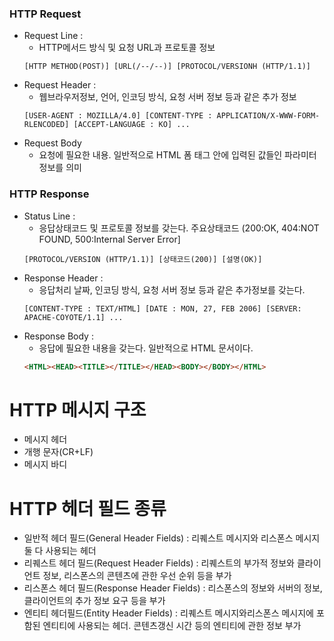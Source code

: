 ### HTTP Request
- Request Line : 
  - HTTP메서드 방식 및 요청 URL과 프로토콜 정보  
  ```
  [HTTP METHOD(POST)] [URL(/--/--)] [PROTOCOL/VERSIONH (HTTP/1.1)]  
  ```  
- Request Header : 
  - 웹브라우저정보, 언어, 인코딩 방식, 요청 서버 정보 등과 같은 추가 정보  
  ```
  [USER-AGENT : MOZILLA/4.0] [CONTENT-TYPE : APPLICATION/X-WWW-FORM-RLENCODED] [ACCEPT-LANGUAGE : KO] ...  
  ```  
- Request Body  
  - 요청에 필요한 내용. 일반적으로 HTML 폼 태그 안에 입력된 값들인 파라미터 정보를 의미  


### HTTP Response  
- Status Line : 
  - 응답상태코드 및 프로토콜 정보를 갖는다.  주요상태코드 (200:OK, 404:NOT FOUND, 500:Internal Server Error]
  ```
  [PROTOCOL/VERSION (HTTP/1.1)] [상태코드(200)] [설명(OK)]  
  ```
- Response Header : 
  - 응답처리 날짜, 인코딩 방식, 요청 서버 정보 등과 같은 추가정보를 갖는다.  
  ```
  [CONTENT-TYPE : TEXT/HTML] [DATE : MON, 27, FEB 2006] [SERVER: APACHE-COYOTE/1.1] ...  
  ```
- Response Body : 
  - 응답에 필요한 내용을 갖는다. 일반적으로 HTML 문서이다.  
  ```html
  <HTML><HEAD><TITLE></TITLE></HEAD><BODY></BODY></HTML>
  ```
 
# HTTP 메시지 구조
- 메시지 헤더
- 개행 문자(CR+LF)
- 메시지 바디

# HTTP 헤더 필드 종류
- 일반적 헤더 필드(General Header Fields) : 리퀘스트 메시지와 리스폰스 메시지 둘 다 사용되는 헤더
- 리퀘스트 헤더 필드(Request Header Fields) : 리퀘스트의 부가적 정보와 클라이언트 정보, 리스폰스의 콘텐츠에 관한 우선 순위 등을 부가
- 리스폰스 헤더 필드(Response Header Fields) : 리스폰스의 정보와 서버의 정보, 클라이언트의 추가 정보 요구 등을 부가
- 엔티티 헤더필드(Entity Header Fields) : 리퀘스트 메시지와리스폰스 메시지에 포함된 엔티티에 사용되는 헤더. 콘텐츠갱신 시간 등의 엔티티에 관한 정보 부가
